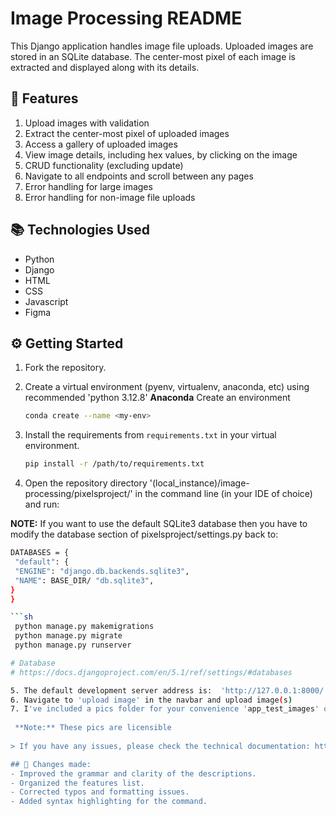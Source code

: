# Image Processing README

This Django application handles image file uploads. Uploaded images are stored in an SQLite database. The center-most pixel of each image is extracted and displayed along with its details.

## 🔬 Features
1. Upload images with validation
2. Extract the center-most pixel of uploaded images
3. Access a gallery of uploaded images
4. View image details, including hex values, by clicking on the image
5. CRUD functionality (excluding update)
6. Navigate to all endpoints and scroll between any pages
7. Error handling for large images
8. Error handling for non-image file uploads

## 📚 Technologies Used
* Python
* Django
* HTML
* CSS
* Javascript
* Figma

## ⚙ Getting Started
1. Fork the repository.
2. Create a virtual environment (pyenv, virtualenv, anaconda, etc) using recommended 'python 3.12.8'
  **Anaconda**
   Create an environment
     ```sh
     conda create --name <my-env>

3. Install the requirements from `requirements.txt` in your virtual environment.
   
   ```sh
   pip install -r /path/to/requirements.txt
4. Open the repository directory '(local_instance)/image-processing/pixelsproject/' in the command line (in your IDE of choice) and run:
  
  **NOTE:** If you want to use the default SQLite3 database then you have to modify the database section of pixelsproject/settings.py back to:
  ```sh
DATABASES = {
   "default": {
   "ENGINE": "django.db.backends.sqlite3",
   "NAME": BASE_DIR/ "db.sqlite3",
 }
}
  
  ```sh
   python manage.py makemigrations
   python manage.py migrate
   python manage.py runserver

# Database
# https://docs.djangoproject.com/en/5.1/ref/settings/#databases

5. The default development server address is:  'http://127.0.0.1:8000/'
6. Navigate to 'upload image' in the navbar and upload image(s)
7. I've included a pics folder for your convenience 'app_test_images' or you can use your images to test the app.
   
   **Note:** These pics are licensible 
   
> If you have any issues, please check the technical documentation: https://github.com/mpethamotaung/Image-Processing/blob/main/Pixel%20Project%20(Techical%20Documentation)%20v1.0.docx

## 🔎 Changes made:
- Improved the grammar and clarity of the descriptions.
- Organized the features list.
- Corrected typos and formatting issues.
- Added syntax highlighting for the command.
